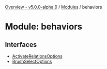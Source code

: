 [Overview - v5.0.0-alpha.9](../README.md) / [Modules](../modules.md) / behaviors

# Module: behaviors

## Interfaces

- [ActivateRelationsOptions](../interfaces/behaviors-ActivateRelationsOptions.md)
- [BrushSelectOptions](../interfaces/behaviors-BrushSelectOptions.md)
